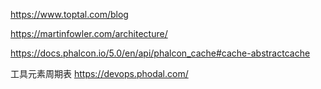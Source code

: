 https://www.toptal.com/blog


https://martinfowler.com/architecture/

https://docs.phalcon.io/5.0/en/api/phalcon_cache#cache-abstractcache

工具元素周期表
https://devops.phodal.com/